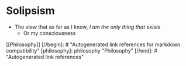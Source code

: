 # Solipsism

- The view that as far as I know, _I am the only thing that exists_
  - Or my consciousness

[[Philosophy]]
[//begin]: # "Autogenerated link references for markdown compatibility"
[philosophy]: philosophy "Philosophy"
[//end]: # "Autogenerated link references"